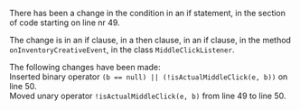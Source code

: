 There has been a change in the condition in an if statement, in the section of code starting on line nr 49.
  
The change is in an if clause, in a then clause, in an if clause, in the method ```onInventoryCreativeEvent```, in the class ```MiddleClickListener```.
  
The following changes have been made:  
Inserted binary operator ```(b == null) || (!isActualMiddleClick(e, b))``` on line 50.  
Moved unary operator ```!isActualMiddleClick(e, b)``` from line 49 to line 50.  
